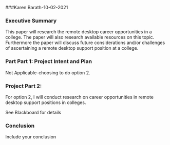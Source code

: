###Karen Barath-10-02-2021

### Executive Summary
This paper will research the remote desktop career opportunities in a college. The paper will also research available resources on this topic. Furthermore the paper will discuss future considerations and/or challenges of ascertaining a remote desktop support position at a college.


### Part Part 1: Project Intent and Plan
Not Applicable-choosing to do option 2.

### Project Part 2:

For option 2, I will conduct research on career opportunities in remote desktop support positions in colleges.

See Blackboard for details

### Conclusion

Include your conclusion

